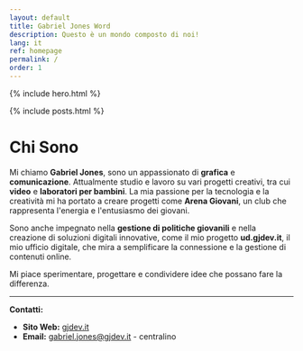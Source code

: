 ```yaml
---
layout: default
title: Gabriel Jones Word
description: Questo è un mondo composto di noi!
lang: it
ref: homepage
permalink: /
order: 1
---
```


{% include hero.html %}

<main class="container my-4" markdown="1">

{% include posts.html %}
# Chi Sono

Mi chiamo **Gabriel Jones**, sono un appassionato di **grafica** e **comunicazione**. Attualmente studio e lavoro su vari progetti creativi, tra cui **video** e **laboratori per bambini**. La mia passione per la tecnologia e la creatività mi ha portato a creare progetti come **Arena Giovani**, un club che rappresenta l'energia e l'entusiasmo dei giovani. 

Sono anche impegnato nella **gestione di politiche giovanili** e nella creazione di soluzioni digitali innovative, come il mio progetto **ud.gjdev.it**, il mio ufficio digitale, che mira a semplificare la connessione e la gestione di contenuti online.

Mi piace sperimentare, progettare e condividere idee che possano fare la differenza.

---

**Contatti:**  
- **Sito Web:** [gjdev.it](https://gjdev.it)  
- **Email:** gabriel.jones@gjdev.it - centralino

</main>

